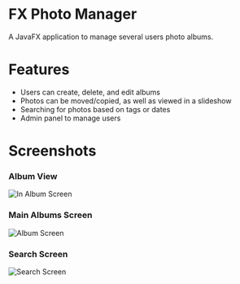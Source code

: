 # FX Photo Manager

A JavaFX application to manage several users photo albums.

# Features
- Users can create, delete, and edit albums
- Photos can be moved/copied, as well as viewed in a slideshow
- Searching for photos based on tags or dates
- Admin panel to manage users


# Screenshots

### Album View
![In Album Screen](https://i.imgur.com/dbdvuvy.png)

### Main Albums Screen
![Album Screen](https://i.imgur.com/iSWVvZJ.png)

### Search Screen
![Search Screen](https://i.imgur.com/CMnELuu.png)


